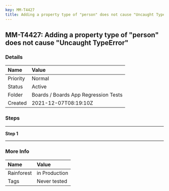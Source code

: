 ```yaml
---
key: MM-T4427
title: Adding a property type of "person" does not cause "Uncaught TypeError"
---
```


## MM-T4427: Adding a property type of "person" does not cause "Uncaught TypeError"

### Details

| Name     | Value                                |
| :------- | :----------------------------------- |
| Priority | Normal                               |
| Status   | Active                               |
| Folder   | Boards / Boards App Regression Tests |
| Created  | 2021-12-07T08:19:10Z                 |

### Steps

<hr/>

**Step 1**

> <article></article>

<hr/>

### More Info

| Name       | Value         |
| :--------- | :------------ |
| Rainforest | in Production |
| Tags       | Never tested  |
